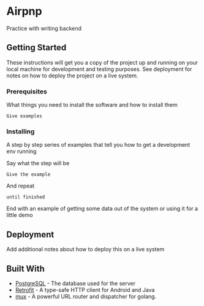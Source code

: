 # Airpnp

Practice with writing backend

## Getting Started

These instructions will get you a copy of the project up and running on your local machine for development and testing purposes. See deployment for notes on how to deploy the project on a live system.

### Prerequisites

What things you need to install the software and how to install them

```
Give examples
```

### Installing

A step by step series of examples that tell you how to get a development env running

Say what the step will be

```
Give the example
```

And repeat

```
until finished
```

End with an example of getting some data out of the system or using it for a little demo

## Deployment

Add additional notes about how to deploy this on a live system

## Built With

* [PostgreSQL](https://www.postgresql.org/) - The database used for the server  
* [Retrofit](https://square.github.io/retrofit/) - A type-safe HTTP client for Android and Java
* [mux](https://github.com/gorilla/mux) - A powerful URL router and dispatcher for golang.
